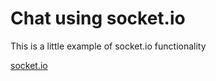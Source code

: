# Chat using socket.io

This is a little example of socket.io functionality

[socket.io](https://socket.io/)
